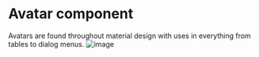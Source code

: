 # Avatar component
Avatars are found throughout material design with uses in everything from tables to dialog menus.
![image](https://user-images.githubusercontent.com/65173305/151673565-380ac24e-0e75-41df-9da4-0a13f4b99385.png)

